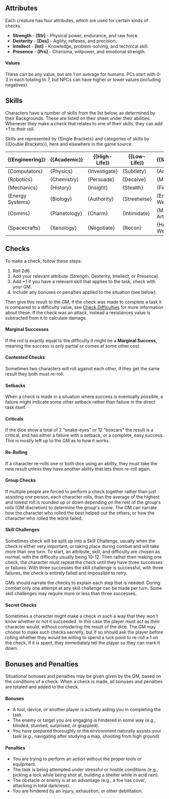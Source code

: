 ## Attributes
Each creature has four attributes, which are used for certain kinds of checks.
- **Strength** - **\[Str\]** - Physical power, endurance, and raw force.
- **Dexterity** - **\[Dex\]** - Agility, reflexes, and precision.
- **Intellect** - **\[Int\]** - Knowledge, problem-solving, and technical skill.
- **Presence** - **\[Prs\]** - Charisma, willpower, and emotional strength.
#### Values
These can be any value, but are 1 on average for humans. PCs start with 0-3 in each totaling to 7, but NPCs can have higher or lower values (including negatives).
## Skills
Characters have a number of skills from the list below, as determined by their Backgrounds.
These are listed on their sheet under their abilities. 
Whenever they make a check that relates to one of their skills, they can add +1 to their roll.

Skills are represented by {Single Brackets} and categories of skills by {{Double Brackets}}, here and elsewhere in the game source.

| {{Engineering}}  | {{Academic}}  | {{High-Life}} | {{Low-Life}} | {{Soldier}} | {{Explorer}} |
| ---------------- | ------------- | ------------- | ------------ | ---------------- | ------------ |
| {Computators}    | {Physics}     | {Investigate} | {Subtlety}   | {Archery}        | {Medicate}   |
| {Robotics}       | {Chemistry}   | {Persuade}    | {Deceive}    | {Melee}          | {Move}       |
| {Mechanics}      | {History}     | {Insight}     | {Stealth}    | {Firearms}       | {Survival}   |
| {Energy Systems} | {Biology}     | {Authority}   | {Streetwise} | {Energy Weapons} | {Navigate}   |
| {Comms}          | {Planetology} | {Charm}       | {Intimidate} | {Martial Arts}   | {Track}      |
| {Spacecrafts}    | {Xenology}    | {Negotiate}   | {Recon}      | {Heavy Weapons}  | {Nature}     |

## Checks
To make a check, follow these steps:
1. Roll 2d6.
2. Add your relevant attribute (Strength, Dexterity, Intellect, or Presence).
3. Add +1 if you have a relevant skill that applies to the task, check with your GM.
4. Include any bonuses or penalties applied to the situation (see below).

Then give this result to the GM, if the check was made to complete a task it is compared to a difficulty value, see [Check Difficulties](Check%20Difficulties.md) for more information about these. If the check was an attack, instead a resistances value is subtracted from it to calculate damage.
#### Marginal Successes
If the roll is exactly equal to the difficulty it might be a **Marginal Success**, meaning the success is only partial or comes at some other cost.
#### Contested Checks
Sometimes two characters will roll against each other, if they get the same result they both must re-roll.
#### Setbacks
When a check is made in a situation where success is eventually possible, a failure might indicate some other setback rather than failure in the direct task itself.
#### Criticals
If the dice show a total of 2 "snake-eyes" or 12 "boxcars" the result is a critical, and has either a failure with a setback, or a complete, easy success. This is mostly left up to the GM as to how it works.
#### Re-Rolling
If a character re-rolls one or both dice using an ability, they must take the new result unless they have another ability that lets them re-roll again.
#### Group Checks
If multiple people are forced to perform a check together rather than just assisting one person, each character rolls, than the average of the highest and lowest roll is rounded up or down depending on the rest of the group's rolls (GM discretion) to determine the group's score. The GM can narrate how the character who rolled the best helped out the others, or how the character who rolled the worst failed.
#### Skill Challenges
Sometimes check will be split up into a Skill Challenge, usually when the check is either very important, or taking place during combat and will take more than one turn. To start, an attribute, skill, and difficulty are chosen as normal, with the difficulty usually being 10-12. Then rather then making one check, the character must repeat the check until they have three successes or failures. With three successes the skill challenge is successful, with three failures, the check is entirely failed and impossible to retry.

GMs should narrate the checks to explain each step that is needed. During combat only one attempt at any skill challenge can be made per turn. Some skill challenges may require more or less than three successes.
#### Secret Checks
Sometimes a character might make a check in such a way that they won't know whether or not it succeeded. In this case the player must act as their character would, without considering the result of the dice. The GM may choose to make such checks secretly, but if so should ask the player before rolling whether they would be willing to spend a luck point to re-roll a 1 on the check, if it is spent, they immediately tell the player so they can mark it down. 
## Bonuses and Penalties
Situational bonuses and penalties may be given given by the GM, based on the conditions of a check. When a check is made, all bonuses and penalties are totaled and added to the check.
#### Bonuses
- A tool, device, or another player is actively aiding you in completing the task.
- The enemy or target you are engaging is hindered in some way (e.g., blinded, stunned, surprised, or grappled).
- You have prepared thoroughly or the environment naturally assists your task (e.g., navigating after studying a map, shooting from high ground)
#### Penalties
- You are trying to perform an action without the proper tools or equipment.
- The task is being attempted under stressful or hostile conditions (e.g., picking a lock while being shot at, building a shelter while in acid rain).
- The obstacle or enemy is at an advantage (e.g., a foe has cover, attacking in total darkness).
- You are hindered by an injury, exhaustion, or other debilitation.
